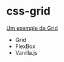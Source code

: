 # css-grid
[Um exemple de Grid](https://davimm96.github.io/css-grid/)
 - Grid
 - FlexBox
 - Vanilla.js
